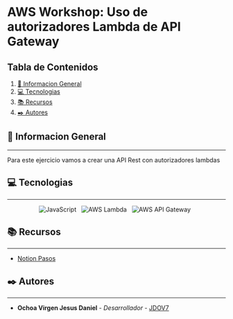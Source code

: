 # AWS Workshop: Uso de autorizadores Lambda de API Gateway


## Tabla de Contenidos

1. [🚀 Informacion General](#-informacion-general)
2. [💻 Tecnologias](#-tecnologias)
3. [📚 Recursos](#-recursos)
4. [✒️ Autores](#%EF%B8%8F-autores)

## 🚀 Informacion General

---

<p align="justify">
Para este ejercicio vamos a crear una API Rest con autorizadores lambdas
</p>


## 💻 Tecnologias

---

<div align="center">

<img src="https://img.shields.io/badge/JavaScript-323330?style=for-the-badge&logo=javascript&logoColor=F7DF1E" alt="JavaScript" />&nbsp;&nbsp;
<img src="https://img.shields.io/badge/AWS_LAMBDA-FF9900?style=for-the-badge&logo=awslambda&logoColor=white" alt="AWS Lambda" />&nbsp;&nbsp;
<img src="https://img.shields.io/badge/AWS_Api_Gateway-FF9900?style=for-the-badge&logo=amazonapigateway&logoColor=white" alt="AWS API Gateway" />&nbsp;&nbsp;
</div>

## 📚 Recursos

---
- [Notion Pasos](https://hazel-orange-2f0.notion.site/Uso-de-autorizadores-Lambda-de-API-Gateway-b43f3d65b0274864aa890d74af6c7d08?pvs=74)


## ✒️ Autores

---

* **Ochoa Virgen Jesus Daniel** - *Desarrollador* - [JDOV7](https://github.com/JDOV7)